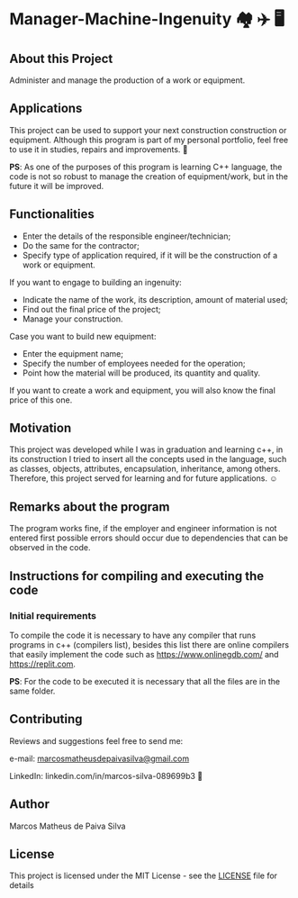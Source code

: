 # Manager-Machine-Ingenuity :houses: :airplane: :desktop_computer:

## About this Project

Administer and manage the production of a work or equipment.

## Applications

This project can be used to support your next construction construction or equipment. Although this program is part of my personal portfolio, feel free to use it in studies, repairs and improvements. :call_me_hand:

**PS**: As one of the purposes of this program is learning C++ language, the code is not so robust to manage the creation of equipment/work, but in the future it will be improved.

## Functionalities

* Enter the details of the responsible engineer/technician;
* Do the same for the contractor;
* Specify type of application required, if it will be the construction of a work or equipment.

If you want to engage to building an ingenuity:

  * Indicate the name of the work, its description, amount of material used;
  * Find out the final price of the project;
  * Manage your construction.
  
Case you want to build new equipment:
  
  * Enter the equipment name;
  * Specify the number of employees needed for the operation;
  * Point how the material will be produced, its quantity and quality.

If you want to create a work and equipment, you will also know the final price of this one.

## Motivation

This project was developed while I was in graduation and learning c++, in its construction I tried to insert all the concepts used in the language, such as classes, objects, attributes, encapsulation, inheritance, among others. Therefore, this project served for learning and for future applications. :relaxed:

## Remarks about the program

The program works fine, if the employer and engineer information is not entered first possible errors should occur due to dependencies that can be observed in the code.

## Instructions for compiling and executing the code

### Initial requirements

To compile the code it is necessary to have any compiler that runs programs in c++ (compilers list), besides this list there are online compilers that easily implement the code such as https://www.onlinegdb.com/ and https://replit.com.

**PS**: For the code to be executed it is necessary that all the files are in the same folder.

## Contributing 

Reviews and suggestions feel free to send me:

e-mail: marcosmatheusdepaivasilva@gmail.com

LinkedIn: linkedin.com/in/marcos-silva-089699b3 :hugs:

## Author

Marcos Matheus de Paiva Silva

## License

This project is licensed under the MIT License - see the [LICENSE](LICENSE) file for details
